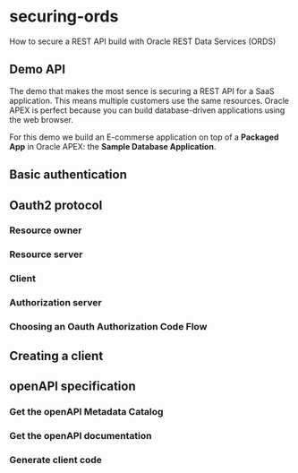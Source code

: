 # securing-ords
How to secure a REST API build with Oracle REST Data Services (ORDS)

## Demo API
The demo that makes the most sence is securing a REST API for a SaaS application. This means multiple customers use the same resources.
Oracle APEX is perfect because you can build database-driven applications using the web browser.

For this demo we build an E-commerse application on top of a **Packaged App** in Oracle APEX: the **Sample Database Application**.

## Basic authentication

## Oauth2 protocol

### Resource owner

### Resource server

### Client

### Authorization server

### Choosing an Oauth Authorization Code Flow

## Creating a client

## openAPI specification

### Get the openAPI Metadata Catalog

### Get the openAPI documentation

### Generate client code
